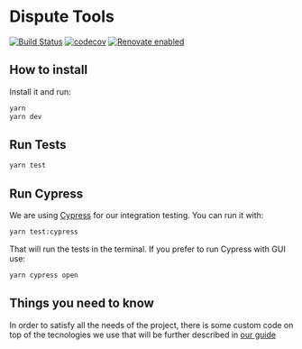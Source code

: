 # Dispute Tools

[![Build Status](https://travis-ci.org/debtcollective/disputes.svg?branch=master)](https://travis-ci.org/debtcollective/disputes)
[![codecov](https://codecov.io/gh/debtcollective/disputes/branch/master/graph/badge.svg)](https://codecov.io/gh/debtcollective/disputes)
[![Renovate enabled](https://img.shields.io/badge/renovate-enabled-brightgreen.svg)](https://renovatebot.com/)

## How to install

Install it and run:

```bash
yarn
yarn dev
```

## Run Tests

```bash
yarn test
```

## Run Cypress

We are using [Cypress](https://www.cypress.io/) for our integration testing. You can run it with:

```bash
yarn test:cypress
```

That will run the tests in the terminal. If you prefer to run Cypress with GUI use:

```bash
yarn cypress open
```

## Things you need to know

In order to satisfy all the needs of the project, there is some custom code on top of the tecnologies we use that will be further described in [our guide](./docs/GUIDE.md)

